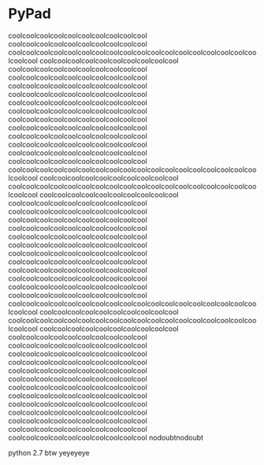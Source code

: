 # PyPad
coolcoolcoolcoolcoolcoolcoolcoolcoolcool
coolcoolcoolcoolcoolcoolcoolcoolcoolcool
coolcoolcoolcoolcoolcoolcoolcoolcoolcoolcoolcoolcoolcoolcoolcoolcoolcoolcoolcool
coolcoolcoolcoolcoolcoolcoolcoolcoolcool
coolcoolcoolcoolcoolcoolcoolcoolcoolcool
coolcoolcoolcoolcoolcoolcoolcoolcoolcool
coolcoolcoolcoolcoolcoolcoolcoolcoolcool
coolcoolcoolcoolcoolcoolcoolcoolcoolcool
coolcoolcoolcoolcoolcoolcoolcoolcoolcool
coolcoolcoolcoolcoolcoolcoolcoolcoolcool
coolcoolcoolcoolcoolcoolcoolcoolcoolcool
coolcoolcoolcoolcoolcoolcoolcoolcoolcool
coolcoolcoolcoolcoolcoolcoolcoolcoolcool
coolcoolcoolcoolcoolcoolcoolcoolcoolcool
coolcoolcoolcoolcoolcoolcoolcoolcoolcool
coolcoolcoolcoolcoolcoolcoolcoolcoolcool
coolcoolcoolcoolcoolcoolcoolcoolcoolcoolcoolcoolcoolcoolcoolcoolcoolcoolcoolcool
coolcoolcoolcoolcoolcoolcoolcoolcoolcool
coolcoolcoolcoolcoolcoolcoolcoolcoolcoolcoolcoolcoolcoolcoolcoolcoolcoolcoolcool
coolcoolcoolcoolcoolcoolcoolcoolcoolcool
coolcoolcoolcoolcoolcoolcoolcoolcoolcool
coolcoolcoolcoolcoolcoolcoolcoolcoolcool
coolcoolcoolcoolcoolcoolcoolcoolcoolcool
coolcoolcoolcoolcoolcoolcoolcoolcoolcool
coolcoolcoolcoolcoolcoolcoolcoolcoolcool
coolcoolcoolcoolcoolcoolcoolcoolcoolcool
coolcoolcoolcoolcoolcoolcoolcoolcoolcool
coolcoolcoolcoolcoolcoolcoolcoolcoolcool
coolcoolcoolcoolcoolcoolcoolcoolcoolcool
coolcoolcoolcoolcoolcoolcoolcoolcoolcool
coolcoolcoolcoolcoolcoolcoolcoolcoolcool
coolcoolcoolcoolcoolcoolcoolcoolcoolcool
coolcoolcoolcoolcoolcoolcoolcoolcoolcoolcoolcoolcoolcoolcoolcoolcoolcoolcoolcool
coolcoolcoolcoolcoolcoolcoolcoolcoolcool
coolcoolcoolcoolcoolcoolcoolcoolcoolcoolcoolcoolcoolcoolcoolcoolcoolcoolcoolcool
coolcoolcoolcoolcoolcoolcoolcoolcoolcool
coolcoolcoolcoolcoolcoolcoolcoolcoolcool
coolcoolcoolcoolcoolcoolcoolcoolcoolcool
coolcoolcoolcoolcoolcoolcoolcoolcoolcool
coolcoolcoolcoolcoolcoolcoolcoolcoolcool
coolcoolcoolcoolcoolcoolcoolcoolcoolcool
coolcoolcoolcoolcoolcoolcoolcoolcoolcool
coolcoolcoolcoolcoolcoolcoolcoolcoolcool
coolcoolcoolcoolcoolcoolcoolcoolcoolcool
coolcoolcoolcoolcoolcoolcoolcoolcoolcool
coolcoolcoolcoolcoolcoolcoolcoolcoolcool
coolcoolcoolcoolcoolcoolcoolcoolcoolcool
coolcoolcoolcoolcoolcoolcoolcoolcoolcool
coolcoolcoolcoolcoolcoolcoolcoolcoolcool
nodoubtnodoubt

python 2.7 btw yeyeyeye
